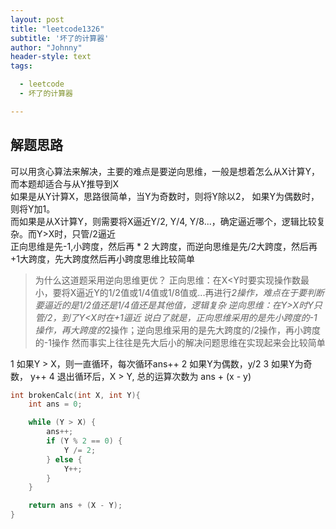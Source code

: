 ```yaml
---
layout: post
title: "leetcode1326"
subtitle: '坏了的计算器'
author: "Johnny"
header-style: text
tags:

  - leetcode
  - 坏了的计算器

---
```

## 解题思路
可以用贪心算法来解决，主要的难点是要逆向思维，一般是想着怎么从X计算Y，而本题却适合与从Y推导到X    
如果是从Y计算X，思路很简单，当Y为奇数时，则将Y除以2， 如果Y为偶数时，则将Y加1。  
而如果是从X计算Y，则需要将X逼近Y/2, Y/4, Y/8...，确定逼近哪个，逻辑比较复杂。而Y>X时，只管/2逼近  
正向思维是先-1,小跨度，然后再 * 2 大跨度，而逆向思维是先/2大跨度，然后再+1大跨度，先大跨度然后再小跨度思维比较简单  

>为什么这道题采用逆向思维更优？ 正向思维：在X<Y时要实现操作数最小，要将X逼近Y的1/2值或1/4值或1/8值或...再进行*2操作，难点在于要判断要逼近的是1/2值还是1/4值还是其他值，逻辑复杂 逆向思维：在Y>X时Y只管/2，到了Y<X时在+1逼近 说白了就是，正向思维采用的是先小跨度的-1操作，再大跨度的*2操作；逆向思维采用的是先大跨度的/2操作，再小跨度的-1操作 然而事实上往往是先大后小的解决问题思维在实现起来会比较简单

1 如果Y > X，则一直循环，每次循环ans++
2 如果Y为偶数，y/2 
3 如果Y为奇数， y++
4 退出循环后，X > Y, 总的运算次数为 ans + (x - y)

```c
int brokenCalc(int X, int Y){
    int ans = 0;

    while (Y > X) {
        ans++;
        if (Y % 2 == 0) {
            Y /= 2;
        } else {
            Y++;
        }
    }

    return ans + (X - Y);
}
```
